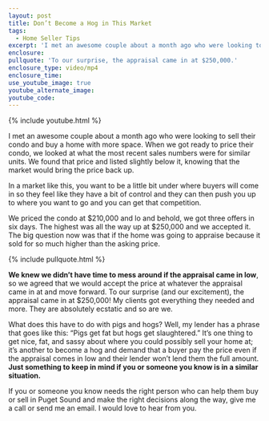 ```yaml
---
layout: post
title: Don’t Become a Hog in This Market
tags:
  - Home Seller Tips
excerpt: 'I met an awesome couple about a month ago who were looking to sell their condo and buy a home with more space. When we got ready to price their condo, we looked at what the most recent sales numbers were...'
enclosure:
pullquote: 'To our surprise, the appraisal came in at $250,000.'
enclosure_type: video/mp4
enclosure_time:
use_youtube_image: true
youtube_alternate_image:
youtube_code:
---
```



{% include youtube.html %}

I met an awesome couple about a month ago who were looking to sell their condo and buy a home with more space. When we got ready to price their condo, we looked at what the most recent sales numbers were for similar units. We found that price and listed slightly below it, knowing that the market would bring the price back up.

In a market like this, you want to be a little bit under where buyers will come in so they feel like they have a bit of control and they can then push you up to where you want to go and you can get that competition.

We priced the condo at $210,000 and lo and behold, we got three offers in six days. The highest was all the way up at $250,000 and we accepted it. The big question now was that if the home was going to appraise because it sold for so much higher than the asking price.

{% include pullquote.html %}

**We knew we didn’t have time to mess around if the appraisal came in low**, so we agreed that we would accept the price at whatever the appraisal came in at and move forward. To our surprise (and our excitement), the appraisal came in at $250,000! My clients got everything they needed and more. They are absolutely ecstatic and so are we.

What does this have to do with pigs and hogs? Well, my lender has a phrase that goes like this: “Pigs get fat but hogs get slaughtered.” It’s one thing to get nice, fat, and sassy about where you could possibly sell your home at; it’s another to become a hog and demand that a buyer pay the price even if the appraisal comes in low and their lender won’t lend them the full amount. **Just something to keep in mind if you or someone you know is in a similar situation.**

If you or someone you know needs the right person who can help them buy or sell in Puget Sound and make the right decisions along the way, give me a call or send me an email. I would love to hear from you.